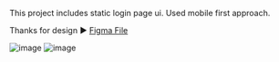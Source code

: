 This project includes static login page ui. Used mobile first approach.

Thanks for design ▶️ <a href="https://www.figma.com/community/file/1313698180500491332">Figma File<a/>

![image](https://github.com/beyzanur-seyhan/login-ui/assets/80166639/23160200-77f8-4f3a-9752-b69561d77722)
![image](https://github.com/beyzanur-seyhan/login-ui/assets/80166639/bb95b043-cd13-47a4-a2ac-5a7d23d024f0)

